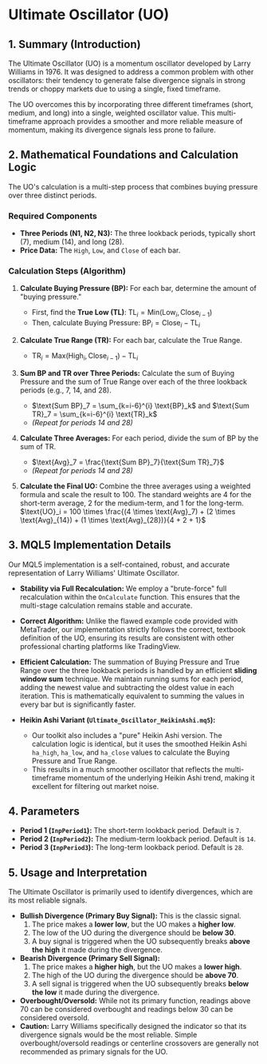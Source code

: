 # Ultimate Oscillator (UO)

## 1. Summary (Introduction)

The Ultimate Oscillator (UO) is a momentum oscillator developed by Larry Williams in 1976. It was designed to address a common problem with other oscillators: their tendency to generate false divergence signals in strong trends or choppy markets due to using a single, fixed timeframe.

The UO overcomes this by incorporating three different timeframes (short, medium, and long) into a single, weighted oscillator value. This multi-timeframe approach provides a smoother and more reliable measure of momentum, making its divergence signals less prone to failure.

## 2. Mathematical Foundations and Calculation Logic

The UO's calculation is a multi-step process that combines buying pressure over three distinct periods.

### Required Components

- **Three Periods (N1, N2, N3):** The three lookback periods, typically short (7), medium (14), and long (28).
- **Price Data:** The `High`, `Low`, and `Close` of each bar.

### Calculation Steps (Algorithm)

1. **Calculate Buying Pressure (BP):** For each bar, determine the amount of "buying pressure."

   - First, find the **True Low (TL)**: $\text{TL}_i = \text{Min}(\text{Low}_i, \text{Close}_{i-1})$
   - Then, calculate Buying Pressure: $\text{BP}_i = \text{Close}_i - \text{TL}_i$

2. **Calculate True Range (TR):** For each bar, calculate the True Range.

   - $\text{TR}_i = \text{Max}(\text{High}_i, \text{Close}_{i-1}) - \text{TL}_i$

3. **Sum BP and TR over Three Periods:** Calculate the sum of Buying Pressure and the sum of True Range over each of the three lookback periods (e.g., 7, 14, and 28).

   - $\text{Sum BP}_7 = \sum_{k=i-6}^{i} \text{BP}_k$ and $\text{Sum TR}_7 = \sum_{k=i-6}^{i} \text{TR}_k$
   - _(Repeat for periods 14 and 28)_

4. **Calculate Three Averages:** For each period, divide the sum of BP by the sum of TR.

   - $\text{Avg}_7 = \frac{\text{Sum BP}_7}{\text{Sum TR}_7}$
   - _(Repeat for periods 14 and 28)_

5. **Calculate the Final UO:** Combine the three averages using a weighted formula and scale the result to 100. The standard weights are 4 for the short-term average, 2 for the medium-term, and 1 for the long-term.
   $\text{UO}_i = 100 \times \frac{(4 \times \text{Avg}_7) + (2 \times \text{Avg}_{14}) + (1 \times \text{Avg}_{28})}{4 + 2 + 1}$

## 3. MQL5 Implementation Details

Our MQL5 implementation is a self-contained, robust, and accurate representation of Larry Williams' Ultimate Oscillator.

- **Stability via Full Recalculation:** We employ a "brute-force" full recalculation within the `OnCalculate` function. This ensures that the multi-stage calculation remains stable and accurate.

- **Correct Algorithm:** Unlike the flawed example code provided with MetaTrader, our implementation strictly follows the correct, textbook definition of the UO, ensuring its results are consistent with other professional charting platforms like TradingView.

- **Efficient Calculation:** The summation of Buying Pressure and True Range over the three lookback periods is handled by an efficient **sliding window sum** technique. We maintain running sums for each period, adding the newest value and subtracting the oldest value in each iteration. This is mathematically equivalent to summing the values in every bar but is significantly faster.

- **Heikin Ashi Variant (`Ultimate_Oscillator_HeikinAshi.mq5`):**
  - Our toolkit also includes a "pure" Heikin Ashi version. The calculation logic is identical, but it uses the smoothed Heikin Ashi `ha_high`, `ha_low`, and `ha_close` values to calculate the Buying Pressure and True Range.
  - This results in a much smoother oscillator that reflects the multi-timeframe momentum of the underlying Heikin Ashi trend, making it excellent for filtering out market noise.

## 4. Parameters

- **Period 1 (`InpPeriod1`):** The short-term lookback period. Default is `7`.
- **Period 2 (`InpPeriod2`):** The medium-term lookback period. Default is `14`.
- **Period 3 (`InpPeriod3`):** The long-term lookback period. Default is `28`.

## 5. Usage and Interpretation

The Ultimate Oscillator is primarily used to identify divergences, which are its most reliable signals.

- **Bullish Divergence (Primary Buy Signal):** This is the classic signal.
  1. The price makes a **lower low**, but the UO makes a **higher low**.
  2. The low of the UO during the divergence should be **below 30**.
  3. A buy signal is triggered when the UO subsequently breaks **above the high** it made during the divergence.
- **Bearish Divergence (Primary Sell Signal):**
  1. The price makes a **higher high**, but the UO makes a **lower high**.
  2. The high of the UO during the divergence should be **above 70**.
  3. A sell signal is triggered when the UO subsequently breaks **below the low** it made during the divergence.
- **Overbought/Oversold:** While not its primary function, readings above 70 can be considered overbought and readings below 30 can be considered oversold.
- **Caution:** Larry Williams specifically designed the indicator so that its divergence signals would be the most reliable. Simple overbought/oversold readings or centerline crossovers are generally not recommended as primary signals for the UO.
